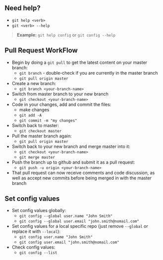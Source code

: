 ## Need help?
- ```git help <verb>```
- ```git <verb> --help```

> **Example:** ```git help config``` or ```git config --help```


## Pull Request WorkFlow
- Begin by doing a ```git pull``` to get the latest content on your master branch:
  - ```git branch``` - double-check if you are currently in the master branch
  - ```git pull origin master```
- Create a new branch:
  - ```git branch <your-branch-name>```
- Switch from master branch to your new branch
  - ```git checkout <your-branch-name>```
- Code in your changes, add and commit the files:
  - make changes
  - ```git add -A```
  - ```git commit -m "my changes"```
- Switch back to master: 
  - ```git checkout master```
- Pull the master branch again:
  - ```git pull origin master```
- Switch back to your new branch and merge master into it:
  - ```git checkout <your-branch-name>```
  - ```git merge master```
- Push the branch up to github and submit it as a pull request:
  - ```git push -u origin <your-branch-name>```
- That pull request can now receive comments and code discussion, as well as accept new commits before being merged in with the master branch

## Set config values
- Set config values globally:
  - ```git config --global user.name "John Smith"```
  - ```git config --global user.email "john.smith@nomail.com"```
- Set config values for a local specific repo (just remove ```--global``` or replace it with ```--local```):
  - ```git config user.name "John Smith"```
  - ```git config user.email "john.smith@nomail.com"```
- Check config values:
  - ```git config --list```
